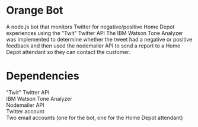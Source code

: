 # Orange Bot
A node.js bot that monitors Twitter for negative/positive Home Depot experiences using the "Twit" Twitter API
The IBM Watson Tone Analyzer was implemented to determine whether the tweet had a negative or positive feedback and then used the nodemailer API to send a report to a Home Depot attendant so they can contact the customer.<br/>

# Dependencies
"Twit" Twitter API<br/>
IBM Watson Tone Analyzer<br/> 
Nodemailer API<br/>
Twitter account<br/>
Two email accounts (one for the bot, one for the Home Depot attendant)